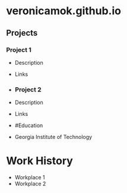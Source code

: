 # veronicamok.github.io

## Projects
### Project 1
- Description
- Links

- ### Project 2
- Description
- Links

- #Education
- Georgia Institute of Technology

# Work History
- Workplace 1
- Workplace 2
